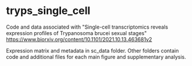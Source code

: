 # tryps_single_cell

Code and data associated with "Single-cell transcriptomics reveals expression profiles of Trypanosoma brucei sexual stages" https://www.biorxiv.org/content/10.1101/2021.10.13.463681v2

Expression matrix and metadata in sc_data folder. Other folders contain code and additional files for each main figure and supplementary analysis. 
